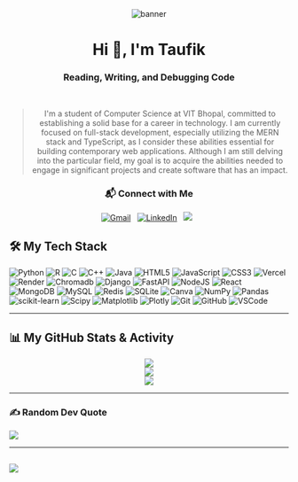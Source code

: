 <div align="center">
  <img src="assets/banner.gif" alt="banner">
</div>

<div align="center">
  <h1>Hi 👋, I'm Taufik</h1>
  <h3>Reading, Writing, and Debugging Code</h3>
</div>

<br>

<div align="center">
  <blockquote>
    <p>
      I'm a student of Computer Science at VIT Bhopal, committed to establishing a solid base for a career in technology. I am currently focused on full-stack development, especially utilizing the MERN stack and TypeScript, as I consider these abilities essential for building contemporary web applications. Although I am still delving into the particular field, my goal is to acquire the abilities needed to engage in significant projects and create software that has an impact.
    </p>
  </blockquote>
</div>

<div align="center">
  <h3>📬 Connect with Me</h3>
  <p>
    <a href="mailto:hussaintaufik@gmail.com"><img src="https://img.shields.io/badge/Gmail-D14836?style=for-the-badge&logo=gmail&logoColor=white" alt="Gmail" /></a>
    &nbsp;
    <a href="https://www.linkedin.com/in/taufikhussainx22/"><img src="https://img.shields.io/badge/LinkedIn-%230077B5.svg?&style=for-the-badge&logo=linkedin&logoColor=white" alt="LinkedIn" /></a>
    &nbsp;
    <a href="https://x.com/tfkx22"><img src="https://img.shields.io/badge/X%2FTwitter-black?&style=for-the-badge&logo=twitter&logoColor=white"/></a>
    &nbsp;
  </p>
</div>


## 🛠️ My Tech Stack
![Python](https://img.shields.io/badge/python-3670A0?style=for-the-badge&logo=python&logoColor=ffdd54) ![R](https://img.shields.io/badge/r-%23276DC3.svg?style=for-the-badge&logo=r&logoColor=white) ![C](https://img.shields.io/badge/c-%2300599C.svg?style=for-the-badge&logo=c&logoColor=white) ![C++](https://img.shields.io/badge/c++-%2300599C.svg?style=for-the-badge&logo=c%2B%2B&logoColor=white) ![Java](https://img.shields.io/badge/java-%23ED8B00.svg?style=for-the-badge&logo=openjdk&logoColor=white) ![HTML5](https://img.shields.io/badge/html5-%23E34F26.svg?style=for-the-badge&logo=html5&logoColor=white) ![JavaScript](https://img.shields.io/badge/javascript-%23323330.svg?style=for-the-badge&logo=javascript&logoColor=%23F7DF1E) ![CSS3](https://img.shields.io/badge/css3-%231572B6.svg?style=for-the-badge&logo=css3&logoColor=white) ![Vercel](https://img.shields.io/badge/vercel-%23000000.svg?style=for-the-badge&logo=vercel&logoColor=white) ![Render](https://img.shields.io/badge/Render-%46E3B7.svg?style=for-the-badge&logo=render&logoColor=white) ![Chromadb](https://img.shields.io/badge/Chroma%20DB-Vector%20Database?style=for-the-badge&logo=chromadb) ![Django](https://img.shields.io/badge/django-%23092E20.svg?style=for-the-badge&logo=django&logoColor=white) ![FastAPI](https://img.shields.io/badge/FastAPI-005571?style=for-the-badge&logo=fastapi) ![NodeJS](https://img.shields.io/badge/node.js-6DA55F?style=for-the-badge&logo=node.js&logoColor=white) ![React](https://img.shields.io/badge/react-%2320232a.svg?style=for-the-badge&logo=react&logoColor=%2361DAFB) ![MongoDB](https://img.shields.io/badge/MongoDB-%234ea94b.svg?style=for-the-badge&logo=mongodb&logoColor=white) ![MySQL](https://img.shields.io/badge/mysql-4479A1.svg?style=for-the-badge&logo=mysql&logoColor=white) ![Redis](https://img.shields.io/badge/redis-%23DD0031.svg?style=for-the-badge&logo=redis&logoColor=white) ![SQLite](https://img.shields.io/badge/sqlite-%2307405e.svg?style=for-the-badge&logo=sqlite&logoColor=white) ![Canva](https://img.shields.io/badge/Canva-%2300C4CC.svg?style=for-the-badge&logo=Canva&logoColor=white) ![NumPy](https://img.shields.io/badge/numpy-%23013243.svg?style=for-the-badge&logo=numpy&logoColor=white) ![Pandas](https://img.shields.io/badge/pandas-%23150458.svg?style=for-the-badge&logo=pandas&logoColor=white) ![scikit-learn](https://img.shields.io/badge/scikit--learn-%23F7931E.svg?style=for-the-badge&logo=scikit-learn&logoColor=white) ![Scipy](https://img.shields.io/badge/SciPy-%230C55A5.svg?style=for-the-badge&logo=scipy&logoColor=%white) ![Matplotlib](https://img.shields.io/badge/Matplotlib-%23ffffff.svg?style=for-the-badge&logo=Matplotlib&logoColor=black) ![Plotly](https://img.shields.io/badge/Plotly-%233F4F75.svg?style=for-the-badge&logo=plotly&logoColor=white) ![Git](https://img.shields.io/badge/git-%23F05033.svg?style=for-the-badge&logo=git&logoColor=white) ![GitHub](https://img.shields.io/badge/github-%23121011.svg?style=for-the-badge&logo=github&logoColor=white) ![VSCode](https://img.shields.io/badge/Visual%20Studio%20Code-007ACC?style=for-the-badge&logo=visualstudiocode&logoColor=blue) 

---

## 📊 My GitHub Stats & Activity
<div align="center">
  <img src="https://github-readme-stats.vercel.app/api?username=taufikx22&theme=aura&hide_border=false&include_all_commits=false&count_private=true" />
  <br/>
  <img src="https://nirzak-streak-stats.vercel.app/?user=taufikx22&theme=aura&hide_border=false" />
  <br/>
  <img src="https://github-readme-stats.vercel.app/api/top-langs/?username=taufikx22&theme=aura&hide_border=false&include_all_commits=false&count_private=true&layout=compact" />
</div>

---
### ✍️ Random Dev Quote
![](https://quotes-github-readme.vercel.app/api?type=horizontal&theme=dark)

---
[![](https://visitcount.itsvg.in/api?id=taufikx22&icon=0&color=0)](https://visitcount.itsvg.in)
---

<!---
## 🏆 Badges & Achievements

<div align="center">
  <a href="https://holopin.io/@**[YOUR_HOLOPIN_USERNAME]**">
    <img src="https://holopin.me/**[YOUR_HOLOPIN_USERNAME]**" alt="Holopin Badges">
  </a>
</div>

---

## 🐍 My Contribution Graph

<div align="center">
</div>

<br>

<div align="center">
</div>


<br>

<div align="center">
  <img src="**[YOUR_FOOTER_IMAGE_URL]**" width="100px">
</div>

